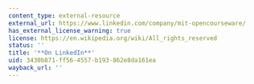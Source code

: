 ```yaml
---
content_type: external-resource
external_url: https://www.linkedin.com/company/mit-opencourseware/
has_external_license_warning: true
license: https://en.wikipedia.org/wiki/All_rights_reserved
status: ''
title: '**On LinkedIn**'
uid: 3430b871-ff56-4557-b193-862e8da161ea
wayback_url: ''
---
```

